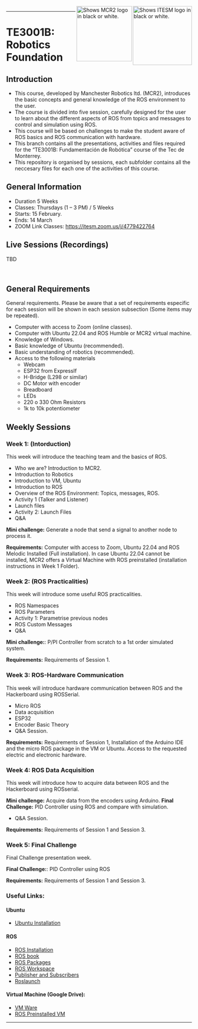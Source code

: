 <picture>
  <source media="(prefers-color-scheme: dark)" srcset="https://github.com/ManchesterRoboticsLtd/TE3001B_Fundamentals_of_Robotics/blob/main/Misc/Logos/Logotipo%20Vertical%20Bco_Transparente.png">
  <source media="(prefers-color-scheme: light)" srcset="https://github.com/ManchesterRoboticsLtd/TE3001B_Fundamentals_of_Robotics/blob/main/Misc/Logos/Logotipo%20Vertical%20Azul%20transparente.png">
  <img alt="Shows ITESM logo in black or white." width="160" align="right">
</picture>

<picture>
  <source media="(prefers-color-scheme: dark)" srcset="https://github.com/ManchesterRoboticsLtd/TE3001B_Fundamentals_of_Robotics/blob/main/Misc/Logos/MCR2_Logo_White.png">
  <source media="(prefers-color-scheme: light)" srcset="https://github.com/ManchesterRoboticsLtd/TE3001B_Fundamentals_of_Robotics/blob/main/Misc/Logos/MCR2_Logo_Black.png">
  <img alt="Shows MCR2 logo in black or white." width="150" align="right">
</picture>

---
# TE3001B: Robotics Foundation

  ## Introduction
   * This course, developed by Manchester Robotics ltd. (MCR2), introduces the basic concepts and general knowledge of the ROS environment to the user.
   * The course is divided into five session, carefully designed for the user to learn about the different aspects of ROS  from topics and messages to control and simulation using ROS.
   * This course will be based on challenges to make the student aware of ROS basics and ROS communication with hardware.
   * This branch contains all the presentations, activities and files required for the “TE3001B: Fundamentación de Robótica” course of the Tec de Monterrey.
   * This repository is organised by sessions, each subfolder contains all the neccesary files for each one of the activities of this course.
   
## General Information
* Duration 5 Weeks
* Classes: Thursdays  (1 – 3 PM) / 5 Weeks
* Starts: 15 February.
* Ends: 14 March
* ZOOM Link Classes: https://itesm.zoom.us/j/4779422764

## Live Sessions (Recordings)
TBD

 
## General Requirements
General requirements. Please be aware that a set of requirements especific for each session will be shown in each session subsection (Some items may be repeated).
* Computer with access to Zoom (online classes).
* Computer with Ubuntu 22.04 and ROS Humble or MCR2 virtual machine.
* Knowledge of Windows. 
* Basic knowledge of Ubuntu (recommended).
* Basic understanding of robotics (recommended).
* Access to the following materials
  * Webcam
  * ESP32 from ExpressIf
  * H-Bridge (L298 or similar)
  * DC Motor with encoder
  * Breadboard
  * LEDs
  * 220 o 330 Ohm Resistors
  * 1k to 10k potentiometer

## Weekly Sessions

  ### Week 1: (Intorduction)
  This week will introduce the teaching team and the basics of ROS.
  * Who we are? Introduction to MCR2.
  * Introduction to Robotics
  * Introduction to VM, Ubuntu
  * Introduction to ROS
  * Overview of the ROS Environment: Topics, messages, ROS.
  * Activity 1 (Talker and Listener)
  * Launch files
  *	Activity 2: Launch Files
  * Q&A
  
  **Mini challenge:** Generate a node that send a signal to another node to process it.
  
  **Requirements:** Computer with access to Zoom, Ubuntu 22.04 and ROS Melodic Installed (Full installation). In case Ubuntu 22.04 cannot be installed, MCR2 offers a Virtual Machine with ROS preinstalled (installation instructions in Week 1 Folder).
  
  ### Week 2: (ROS Practicalities)  
  This week will introduce some useful ROS practicalities.
  * ROS Namespaces
  * ROS Parameters
  * Activity 1: Parametrise previous nodes
  * ROS Custom Messages
  * Q&A
  
  **Mini challenge:**: P/PI Controller from scratch to a 1st order simulated system.
  
  **Requirements:** Requirements of Session 1.

  ### Week 3: ROS-Hardware Communication
  This week will introduce hardware communication between ROS and the Hackerboard using ROSSerial.
  * Micro ROS
  * Data acquisition
  * ESP32
  * Encoder Basic Theory
  * Q&A Session.
  
  **Requirements:** Requirements of Session 1, Installation of the Arduino IDE and the micro ROS package in the VM or Ubuntu. Access to the requested electric and electronic hardware.
  
  ### Week 4: ROS Data Acquisition
  This week will introduce how to acquire data between ROS and the Hackerboard using ROSserial.
  
  **Mini challenge:** Acquire data from the encoders using Arduino.
  **Final Challenge:** PID Controller using ROS and compare with simulation.
  * Q&A Session.
  
  **Requirements:** Requirements of Session 1 and Session 3.
  
  ### Week 5: Final Challenge
  Final Challenge presentation week.
  
  **Final Challenge:**: PID Controller using ROS
  
  **Requirements:** Requirements of Session 1 and Session 3.

  ### Useful Links: 
  #### Ubuntu
   * [Ubuntu Installation](https://ubuntu.com/tutorials/install-ubuntu-desktop#1-overview)
  
  #### ROS
   * [ROS Installation]([http://wiki.ros.org/noetic/Installation/Ubuntu](https://docs.ros.org/en/humble/Installation/Ubuntu-Install-Debians.html))
   * [ROS book]([https://www.cse.sc.edu/~jokane/agitr/](https://github.com/fmrico/book_ros2))
   * [ROS Packages]([http://wiki.ros.org/ROS/Tutorials/CreatingPackag](https://docs.ros.org/en/humble/Tutorials/Beginner-Client-Libraries/Creating-Your-First-ROS2-Package.html)e)
   * [ROS Workspace]([http://wiki.ros.org/catkin/Tutorials/create_a_workspace](https://docs.ros.org/en/humble/Tutorials/Beginner-Client-Libraries/Creating-A-Workspace/Creating-A-Workspace.html))
   * [Publisher and Subscribers](https://docs.ros.org/en/humble/Tutorials/Beginner-Client-Libraries/Writing-A-Simple-Py-Publisher-And-Subscriber.html)
   * [Roslaunch](https://docs.ros.org/en/humble/How-To-Guides/Launch-file-different-formats.html)
  
  #### Virtual Machine (Google Drive): 
   * [VM Ware]([https://drive.google.com/file/d/1Kqt8E69nB5pxYzyVztyoxF0UY9yCHLns/view](https://customerconnect.vmware.com/en/downloads/details?downloadGroup=WKST-PLAYER-1750&productId=1377&rPId=111473)https://customerconnect.vmware.com/en/downloads/details?downloadGroup=WKST-PLAYER-1750&productId=1377&rPId=111473)
   * [ROS Preinstalled VM](https://drive.google.com/file/d/1LCn433uN5pf8dcauWDagKEKjORsE3fZR/view)
   ---
  
